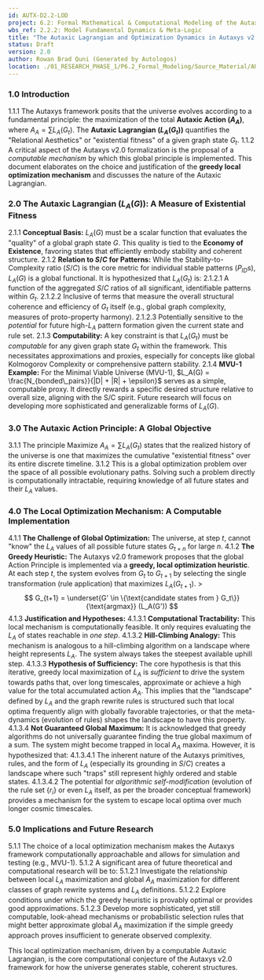 ```yaml
---
id: AUTX-D2.2-LOD
project: 6.2: Formal Mathematical & Computational Modeling of the Autaxic Generative Engine
wbs_ref: 2.2.2: Model Fundamental Dynamics & Meta-Logic
title: "The Autaxic Lagrangian and Optimization Dynamics in Autaxys v2.0: From Global Principle to Local Mechanism"
status: Draft
version: 2.0
author: Rowan Brad Quni (Generated by Autologos)
location: ./01_RESEARCH_PHASE_1/P6.2_Formal_Modeling/Source_Material/AUTX-D2.2-Lagrangian_Optimization_Dynamics_v2.0.md
---
```


### **1.0 Introduction**

1.1.1 The Autaxys framework posits that the universe evolves according to a fundamental principle: the maximization of the total **Autaxic Action ($A_A$)**, where $A_A = \sum L_A(G_t)$. The **Autaxic Lagrangian ($L_A(G_t)$)** quantifies the "Relational Aesthetics" or "existential fitness" of a given graph state $G_t$.
1.1.2 A critical aspect of the Autaxys v2.0 formalization is the proposal of a *computable mechanism* by which this global principle is implemented. This document elaborates on the choice and justification of the **greedy local optimization mechanism** and discusses the nature of the Autaxic Lagrangian.

### **2.0 The Autaxic Lagrangian ($L_A(G)$): A Measure of Existential Fitness**

2.1.1 **Conceptual Basis:** $L_A(G)$ must be a scalar function that evaluates the "quality" of a global graph state $G$. This quality is tied to the **Economy of Existence**, favoring states that efficiently embody stability and coherent structure.
2.1.2 **Relation to $S/C$ for Patterns:** While the Stability-to-Complexity ratio ($S/C$) is the core metric for individual stable patterns ($P_{ID}$s), $L_A(G)$ is a global functional. It is hypothesized that $L_A(G_t)$ is:
    2.1.2.1 A function of the aggregated $S/C$ ratios of all significant, identifiable patterns within $G_t$.
    2.1.2.2 Inclusive of terms that measure the overall structural coherence and efficiency of $G_t$ itself (e.g., global graph complexity, measures of proto-property harmony).
    2.1.2.3 Potentially sensitive to the *potential* for future high-$L_A$ pattern formation given the current state and rule set.
2.1.3 **Computability:** A key constraint is that $L_A(G_t)$ must be *computable* for any given graph state $G_t$ within the framework. This necessitates approximations and proxies, especially for concepts like global Kolmogorov Complexity or comprehensive pattern stability.
2.1.4 **MVU-1 Example:** For the Minimal Viable Universe (MVU-1), $L_A(G) = \frac{N_{bonded\_pairs}}{|D| + |R| + \epsilon}$ serves as a simple, computable proxy. It directly rewards a specific desired structure relative to overall size, aligning with the S/C spirit. Future research will focus on developing more sophisticated and generalizable forms of $L_A(G)$.

### **3.0 The Autaxic Action Principle: A Global Objective**

3.1.1 The principle $\text{Maximize } A_A = \sum L_A(G_t)$ states that the realized history of the universe is one that maximizes the cumulative "existential fitness" over its entire discrete timeline.
3.1.2 This is a global optimization problem over the space of all possible evolutionary paths. Solving such a problem directly is computationally intractable, requiring knowledge of all future states and their $L_A$ values.

### **4.0 The Local Optimization Mechanism: A Computable Implementation**

4.1.1 **The Challenge of Global Optimization:** The universe, at step $t$, cannot "know" the $L_A$ values of all possible future states $G_{t+n}$ for large $n$.
4.1.2 **The Greedy Heuristic:** The Autaxys v2.0 framework proposes that the global Action Principle is implemented via a **greedy, local optimization heuristic**. At each step $t$, the system evolves from $G_t$ to $G_{t+1}$ by selecting the single transformation (rule application) that maximizes $L_A(G_{t+1})$.
    > $$ G_{t+1} = \underset{G' \in \{\text{candidate states from } G_t\}}{\text{argmax}} (L_A(G')) $$
4.1.3 **Justification and Hypotheses:**
    4.1.3.1 **Computational Tractability:** This local mechanism is computationally feasible. It only requires evaluating the $L_A$ of states reachable in *one step*.
    4.1.3.2 **Hill-Climbing Analogy:** This mechanism is analogous to a hill-climbing algorithm on a landscape where height represents $L_A$. The system always takes the steepest available uphill step.
    4.1.3.3 **Hypothesis of Sufficiency:** The core hypothesis is that this iterative, greedy local maximization of $L_A$ is *sufficient* to drive the system towards paths that, over long timescales, approximate or achieve a high value for the total accumulated action $A_A$. This implies that the "landscape" defined by $L_A$ and the graph rewrite rules is structured such that local optima frequently align with globally favorable trajectories, or that the meta-dynamics (evolution of rules) shapes the landscape to have this property.
    4.1.3.4 **Not Guaranteed Global Maximum:** It is acknowledged that greedy algorithms do not universally guarantee finding the true global maximum of a sum. The system might become trapped in local $A_A$ maxima. However, it is hypothesized that:
        4.1.3.4.1 The inherent nature of the Autaxys primitives, rules, and the form of $L_A$ (especially its grounding in $S/C$) creates a landscape where such "traps" still represent highly ordered and stable states.
        4.1.3.4.2 The potential for *algorithmic self-modification* (evolution of the rule set $\{r_i\}$ or even $L_A$ itself, as per the broader conceptual framework) provides a mechanism for the system to escape local optima over much longer cosmic timescales.

### **5.0 Implications and Future Research**

5.1.1 The choice of a local optimization mechanism makes the Autaxys framework computationally approachable and allows for simulation and testing (e.g., MVU-1).
5.1.2 A significant area of future theoretical and computational research will be to:
    5.1.2.1 Investigate the relationship between local $L_A$ maximization and global $A_A$ maximization for different classes of graph rewrite systems and $L_A$ definitions.
    5.1.2.2 Explore conditions under which the greedy heuristic is provably optimal or provides good approximations.
    5.1.2.3 Develop more sophisticated, yet still computable, look-ahead mechanisms or probabilistic selection rules that might better approximate global $A_A$ maximization if the simple greedy approach proves insufficient to generate observed complexity.

This local optimization mechanism, driven by a computable Autaxic Lagrangian, is the core computational conjecture of the Autaxys v2.0 framework for how the universe generates stable, coherent structures.